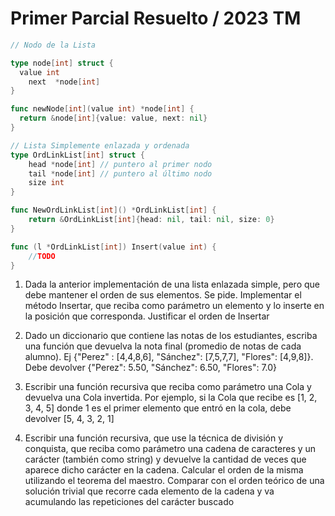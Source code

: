 # Primer Parcial Resuelto / 2023 TM

```go
// Nodo de la Lista

type node[int] struct {
  value int
	next  *node[int]
}

func newNode[int](value int) *node[int] {
  return &node[int]{value: value, next: nil}
}

// Lista Simplemente enlazada y ordenada
type OrdLinkList[int] struct {
	head *node[int] // puntero al primer nodo
	tail *node[int] // puntero al último nodo
	size int
}

func NewOrdLinkList[int]() *OrdLinkList[int] {
	return &OrdLinkList[int]{head: nil, tail: nil, size: 0}
}

func (l *OrdLinkList[int]) Insert(value int) {
	//TODO
}
```

1. Dada la anterior implementación de una lista enlazada simple, pero que debe mantener el orden de sus elementos. Se pide. Implementar el método Insertar, que reciba como parámetro un elemento y lo inserte en la posición que corresponda. Justificar el orden de Insertar


2. Dado un diccionario que contiene las notas de los estudiantes, escriba una función que devuelva la nota final (promedio de notas de cada alumno). Ej {"Perez" : [4,4,8,6], "Sánchez": [7,5,7,7], "Flores": [4,9,8]}. Debe devolver {"Perez": 5.50, "Sánchez": 6.50, "Flores": 7.0}

3. Escribir una función recursiva que reciba como parámetro una Cola y devuelva una Cola invertida. Por ejemplo, si la Cola que recibe es [1, 2, 3, 4, 5] donde 1 es el primer elemento que entró en la cola, debe devolver [5, 4, 3, 2, 1]

4. Escribir una función recursiva, que use la técnica de división y conquista, que reciba como parámetro una cadena de caracteres y un carácter (también como string) y devuelve la cantidad de veces que aparece dicho carácter en la cadena. Calcular el orden de la misma utilizando el teorema del maestro. Comparar con el orden teórico de una solución trivial que recorre cada elemento de la cadena y va acumulando las repeticiones del carácter buscado
